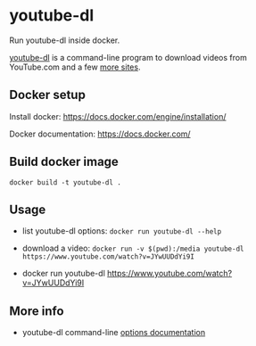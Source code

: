 # youtube-dl

Run youtube-dl inside docker.

[youtube-dl](http://rg3.github.io/youtube-dl/) is a command-line program to download videos from YouTube.com and a few [more sites](http://rg3.github.io/youtube-dl/supportedsites.html).

## Docker setup

Install docker: https://docs.docker.com/engine/installation/

Docker documentation: https://docs.docker.com/

## Build docker image

`docker build -t youtube-dl .`

## Usage

- list youtube-dl options: `docker run youtube-dl --help`

- download a video: `docker run -v $(pwd):/media youtube-dl https://www.youtube.com/watch?v=JYwUUDdYi9I`

- docker run youtube-dl https://www.youtube.com/watch?v=JYwUUDdYi9I

## More info

- youtube-dl command-line [options documentation](https://github.com/rg3/youtube-dl#options)

